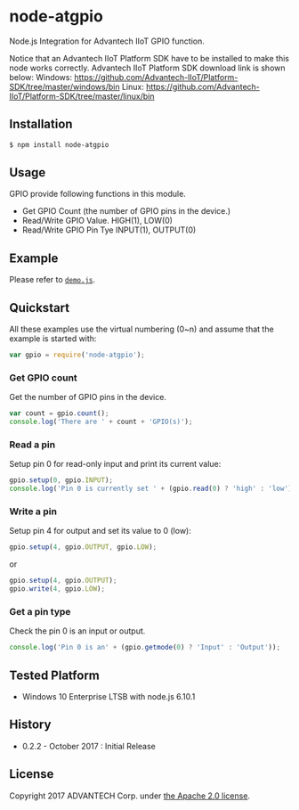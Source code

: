 # node-atgpio
Node.js Integration for Advantech IIoT GPIO function.

Notice that an Advantech IIoT Platform SDK have to be installed to make this node works correctly.
Advantech IIoT Platform SDK download link is shown below:
Windows:
  https://github.com/Advantech-IIoT/Platform-SDK/tree/master/windows/bin
Linux:
  https://github.com/Advantech-IIoT/Platform-SDK/tree/master/linux/bin

## Installation
``` bash
$ npm install node-atgpio
```
## Usage
GPIO provide following functions in this module.
  - Get GPIO Count (the number of GPIO pins in the device.)
  - Read/Write GPIO Value. HIGH(1), LOW(0)
  - Read/Write GPIO Pin Tye INPUT(1), OUTPUT(0)

## Example
Please refer to [`demo.js`](./demo.js).

## Quickstart
All these examples use the virtual numbering (0~n) and assume that the
example is started with:

```js
var gpio = require('node-atgpio');
```

### Get GPIO count
Get the number of GPIO pins in the device.

```js
var count = gpio.count();
console.log('There are ' + count + 'GPIO(s)');
```


### Read a pin
Setup pin 0 for read-only input and print its current value:

```js
gpio.setup(0, gpio.INPUT);
console.log('Pin 0 is currently set ' + (gpio.read(0) ? 'high' : 'low'));
```

### Write a pin
Setup pin 4 for output and set its value to 0 (low):

```js
gpio.setup(4, gpio.OUTPUT, gpio.LOW);
```

or

```js
gpio.setup(4, gpio.OUTPUT);
gpio.write(4, gpio.LOW);
```

### Get a pin type
Check the pin 0 is an input or output.

```js
console.log('Pin 0 is an' + (gpio.getmode(0) ? 'Input' : 'Output'));
```

## Tested Platform
- Windows 10 Enterprise LTSB with node.js 6.10.1

## History
- 0.2.2 - October 2017 : Initial Release

## License
Copyright 2017 ADVANTECH Corp. under [the Apache 2.0 license](LICENSE).
